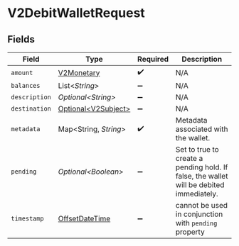 # V2DebitWalletRequest


## Fields

| Field                                                                                     | Type                                                                                      | Required                                                                                  | Description                                                                               |
| ----------------------------------------------------------------------------------------- | ----------------------------------------------------------------------------------------- | ----------------------------------------------------------------------------------------- | ----------------------------------------------------------------------------------------- |
| `amount`                                                                                  | [V2Monetary](../../models/shared/V2Monetary.md)                                           | :heavy_check_mark:                                                                        | N/A                                                                                       |
| `balances`                                                                                | List\<*String*>                                                                           | :heavy_minus_sign:                                                                        | N/A                                                                                       |
| `description`                                                                             | *Optional\<String>*                                                                       | :heavy_minus_sign:                                                                        | N/A                                                                                       |
| `destination`                                                                             | [Optional\<V2Subject>](../../models/shared/V2Subject.md)                                  | :heavy_minus_sign:                                                                        | N/A                                                                                       |
| `metadata`                                                                                | Map\<String, *String*>                                                                    | :heavy_check_mark:                                                                        | Metadata associated with the wallet.                                                      |
| `pending`                                                                                 | *Optional\<Boolean>*                                                                      | :heavy_minus_sign:                                                                        | Set to true to create a pending hold. If false, the wallet will be debited immediately.   |
| `timestamp`                                                                               | [OffsetDateTime](https://docs.oracle.com/javase/8/docs/api/java/time/OffsetDateTime.html) | :heavy_minus_sign:                                                                        | cannot be used in conjunction with `pending` property                                     |